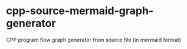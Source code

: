 # cpp-source-mermaid-graph-generator
CPP program flow graph generator from source file (in mermaid format)
